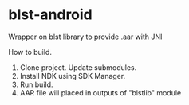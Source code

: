 # blst-android
Wrapper on blst library to provide .aar with JNI

How to build.
1. Clone project. Update submodules.
2. Install NDK using SDK Manager.
3. Run build.
4. AAR file will placed in outputs of "blstlib" module
